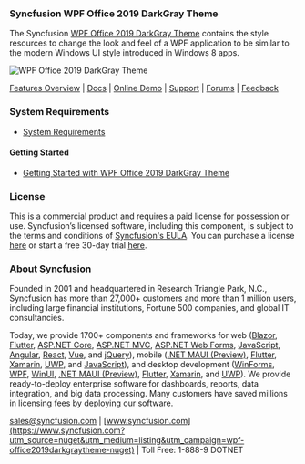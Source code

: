 ### Syncfusion WPF Office 2019 DarkGray Theme
The Syncfusion [WPF Office 2019 DarkGray Theme](https://www.syncfusion.com/wpf-controls/themestudio?utm_source=nuget&utm_medium=listing&utm_campaign=wpf-office2019darkgraytheme-nuget) contains the style resources to change the look and feel of a WPF application to be similar to the modern Windows UI style introduced in Windows 8 apps.

![WPF Office 2019 DarkGray Theme](https://cdn.syncfusion.com/nuget-readme/wpf/wpf-office2019darkgray.png)

[Features Overview](https://www.syncfusion.com/wpf-controls/themestudio?utm_source=nuget&utm_medium=listing&utm_campaign=wpf-office2019darkgraytheme-nuget) | [Docs](https://help.syncfusion.com/wpf/themes/skin-manager?utm_source=nuget&utm_medium=listing&utm_campaign=wpf-office2019darkgraytheme-nuget) | [Online Demo](https://github.com/syncfusion/wpf-demos?utm_source=nuget&utm_medium=listing&utm_campaign=wpf-office2019darkgraytheme-nuget) | [Support](https://www.syncfusion.com/support/directtrac/incidents/newincident?utm_source=nuget&utm_medium=listing&utm_campaign=wpf-office2019darkgraytheme-nuget) | [Forums](https://www.syncfusion.com/forums/wpf?utm_source=nuget&utm_medium=listing&utm_campaign=wpf-office2019darkgraytheme-nuget) | [Feedback](https://www.syncfusion.com/feedback/wpf?utm_source=nuget&utm_medium=listing&utm_campaign=wpf-office2019darkgraytheme-nuget)

### System Requirements

* [System Requirements](https://help.syncfusion.com/wpf/installation/system-requirements?utm_source=nuget&utm_medium=listing&utm_campaign=wpf-office2019darkgraytheme-nuget)

#### Getting Started

* [Getting Started with WPF Office 2019 DarkGray Theme](https://help.syncfusion.com/wpf/themes/skin-manager?utm_source=nuget&utm_medium=listing&utm_campaign=wpf-office2019darkgraytheme-nuget)

### License

This is a commercial product and requires a paid license for possession or use. Syncfusion’s licensed software, including this component, is subject to the terms and conditions of [Syncfusion's EULA](https://www.syncfusion.com/eula/es/?utm_source=nuget&utm_medium=listing&utm_campaign=wpf-office2019darkgraytheme-nuget). You can purchase a license [here](https://www.syncfusion.com/sales/products?utm_source=nuget&utm_medium=listing&utm_campaign=wpf-office2019darkgraytheme-nuget) or start a free 30-day trial [here](https://www.syncfusion.com/account/manage-trials/start-trials?utm_source=nuget&utm_medium=listing&utm_campaign=wpf-office2019darkgraytheme-nuget).

### About Syncfusion

Founded in 2001 and headquartered in Research Triangle Park, N.C., Syncfusion has more than 27,000+ customers and more than 1 million users, including large financial institutions, Fortune 500 companies, and global IT consultancies.
 
Today, we provide 1700+ components and frameworks for web ([Blazor](https://www.syncfusion.com/blazor-components?utm_source=nuget&utm_medium=listing&utm_campaign=wpf-office2019darkgraytheme-nuget), [Flutter](https://www.syncfusion.com/flutter-widgets?utm_source=nuget&utm_medium=listing&utm_campaign=wpf-office2019darkgraytheme-nuget), [ASP.NET Core](https://www.syncfusion.com/aspnet-core-ui-controls?utm_source=nuget&utm_medium=listing&utm_campaign=wpf-office2019darkgraytheme-nuget), [ASP.NET MVC](https://www.syncfusion.com/aspnet-mvc-ui-controls?utm_source=nuget&utm_medium=listing&utm_campaign=wpf-office2019darkgraytheme-nuget), [ASP.NET Web Forms](https://www.syncfusion.com/jquery/aspnet-webforms-ui-controls?utm_source=nuget&utm_medium=listing&utm_campaign=wpf-office2019darkgraytheme-nuget), [JavaScript](https://www.syncfusion.com/javascript-ui-controls?utm_source=nuget&utm_medium=listing&utm_campaign=wpf-office2019darkgraytheme-nuget), [Angular](https://www.syncfusion.com/angular-ui-components?utm_source=nuget&utm_medium=listing&utm_campaign=wpf-office2019darkgraytheme-nuget), [React](https://www.syncfusion.com/react-ui-components?utm_source=nuget&utm_medium=listing&utm_campaign=wpf-office2019darkgraytheme-nuget), [Vue](https://www.syncfusion.com/vue-ui-components?utm_source=nuget&utm_medium=listing&utm_campaign=wpf-office2019darkgraytheme-nuget), and [jQuery](https://www.syncfusion.com/jquery-ui-widgets?utm_source=nuget&utm_medium=listing&utm_campaign=wpf-office2019darkgraytheme-nuget)), mobile ([.NET MAUI (Preview)](https://www.syncfusion.com/maui-controls?utm_source=nuget&utm_medium=listing&utm_campaign=wpf-office2019darkgraytheme-nuget), [Flutter](https://www.syncfusion.com/flutter-widgets?utm_source=nuget&utm_medium=listing&utm_campaign=wpf-office2019darkgraytheme-nuget), [Xamarin](https://www.syncfusion.com/xamarin-ui-controls?utm_source=nuget&utm_medium=listing&utm_campaign=wpf-office2019darkgraytheme-nuget), [UWP](https://www.syncfusion.com/uwp-ui-controls?utm_source=nuget&utm_medium=listing&utm_campaign=wpf-office2019darkgraytheme-nuget), and [JavaScript](https://www.syncfusion.com/javascript-ui-controls?utm_source=nuget&utm_medium=listing&utm_campaign=wpf-office2019darkgraytheme-nuget)), and desktop development ([WinForms](https://www.syncfusion.com/winforms-ui-controls?utm_source=nuget&utm_medium=listing&utm_campaign=wpf-office2019darkgraytheme-nuget), [WPF](https://www.syncfusion.com/wpf-controls?utm_source=nuget&utm_medium=listing&utm_campaign=wpf-office2019darkgraytheme-nuget), [WinUI](https://www.syncfusion.com/winui-controls?utm_source=nuget&utm_medium=listing&utm_campaign=wpf-office2019darkgraytheme-nuget), [.NET MAUI (Preview)](https://www.syncfusion.com/maui-controls?utm_source=nuget&utm_medium=listing&utm_campaign=wpf-office2019darkgraytheme-nuget), [Flutter](https://www.syncfusion.com/flutter-widgets?utm_source=nuget&utm_medium=listing&utm_campaign=wpf-office2019darkgraytheme-nuget), [Xamarin](https://www.syncfusion.com/xamarin-ui-controls?utm_source=nuget&utm_medium=listing&utm_campaign=wpf-office2019darkgraytheme-nuget), and [UWP](https://www.syncfusion.com/uwp-ui-controls?utm_source=nuget&utm_medium=listing&utm_campaign=wpf-office2019darkgraytheme-nuget)). We provide ready-to-deploy enterprise software for dashboards, reports, data integration, and big data processing. Many customers have saved millions in licensing fees by deploying our software.

[sales@syncfusion.com](mailto:sales@syncfusion.com?Subject=Syncfusion%20WPF%20Office2019Darkgray%20Theme%20-%20NuGet) | [www.syncfusion.com](https://www.syncfusion.com?utm_source=nuget&utm_medium=listing&utm_campaign=wpf-office2019darkgraytheme-nuget) | Toll Free: 1-888-9 DOTNET

